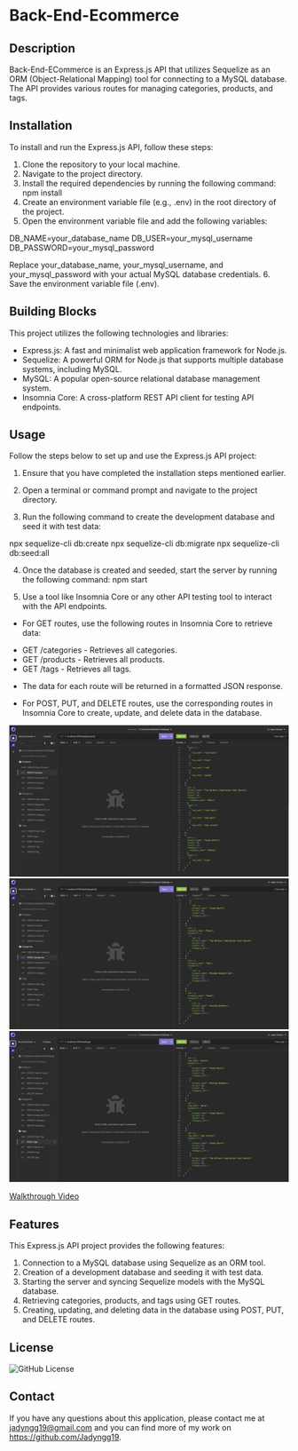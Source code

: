 # Back-End-Ecommerce

## Description

Back-End-ECommerce is an Express.js API that utilizes Sequelize as an ORM (Object-Relational Mapping) tool for connecting to a MySQL database. The API provides various routes for managing categories, products, and tags.

## Installation

To install and run the Express.js API, follow these steps:

1. Clone the repository to your local machine.
2. Navigate to the project directory.
3. Install the required dependencies by running the following command: npm install
4. Create an environment variable file (e.g., .env) in the root directory of the project.
5. Open the environment variable file and add the following variables: 

DB_NAME=your_database_name
DB_USER=your_mysql_username
DB_PASSWORD=your_mysql_password

Replace your_database_name, your_mysql_username, and your_mysql_password with your actual MySQL database credentials.
6. Save the environment variable file (.env).

## Building Blocks

This project utilizes the following technologies and libraries:

* Express.js: A fast and minimalist web application framework for Node.js.
* Sequelize: A powerful ORM for Node.js that supports multiple database systems, including MySQL.
* MySQL: A popular open-source relational database management system.
* Insomnia Core: A cross-platform REST API client for testing API endpoints.

## Usage

Follow the steps below to set up and use the Express.js API project:

1. Ensure that you have completed the installation steps mentioned earlier.

2. Open a terminal or command prompt and navigate to the project directory.

3. Run the following command to create the development database and seed it with test data:

npx sequelize-cli db:create
npx sequelize-cli db:migrate
npx sequelize-cli db:seed:all

4. Once the database is created and seeded, start the server by running the following command: npm start

5. Use a tool like Insomnia Core or any other API testing tool to interact with the API endpoints.

* For GET routes, use the following routes in Insomnia Core to retrieve data:

- GET /categories - Retrieves all categories.
- GET /products - Retrieves all products.
- GET /tags - Retrieves all tags.

* The data for each route will be returned in a formatted JSON response.

* For POST, PUT, and DELETE routes, use the corresponding routes in Insomnia Core to create, update, and delete data in the database.

![Viewing Products](./Images/Viewing%20Products.png)
![Viewing Categories](./Images/Viewing%20Categories.png)
![Viewing Tags](./Images/Viewing%20Tags.png)

[Walkthrough Video](https://photos.app.goo.gl/vRjuCLDKe4QBCZEUA)

## Features

This Express.js API project provides the following features:

1. Connection to a MySQL database using Sequelize as an ORM tool.
2. Creation of a development database and seeding it with test data.
3. Starting the server and syncing Sequelize models with the MySQL database.
4. Retrieving categories, products, and tags using GET routes.
5. Creating, updating, and deleting data in the database using POST, PUT, and DELETE routes.

## License

![GitHub License](https://img.shields.io/badge/license-MIT-blue.svg)

## Contact

If you have any questions about this application, please contact me at jadyngg19@gmail.com and you can find more of my work on https://github.com/Jadyngg19.